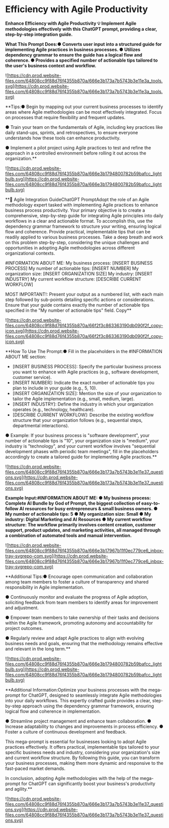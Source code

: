 # Efficiency with Agile Productivity

**Enhance Efficiency with Agile Productivity
💡
Implement Agile methodologies effectively with this ChatGPT prompt, providing a clear, step-by-step integration guide.**

**What This Prompt Does:● Converts user input into a structured guide for implementing Agile practices in business processes.
● Utilizes dependency grammar to ensure the guide has a logical flow and coherence.
● Provides a specified number of actionable tips tailored to the user's business context and workflow.**

![https://cdn.prod.website-files.com/64808cc9f88d76f4355b870a/666e3b173a7b5743b3e11e3a_tools.svg](https://cdn.prod.website-files.com/64808cc9f88d76f4355b870a/666e3b173a7b5743b3e11e3a_tools.svg)

**Tips:● Begin by mapping out your current business processes to identify areas where Agile methodologies can be most effectively integrated. Focus on processes that require flexibility and frequent updates.

● Train your team on the fundamentals of Agile, including key practices like daily stand-ups, sprints, and retrospectives, to ensure everyone understands how these tools can enhance productivity.

● Implement a pilot project using Agile practices to test and refine the approach in a controlled environment before rolling it out across the organization.**

![https://cdn.prod.website-files.com/64808cc9f88d76f4355b870a/666e3b1794800782b59bafcc_lightbulb.svg](https://cdn.prod.website-files.com/64808cc9f88d76f4355b870a/666e3b1794800782b59bafcc_lightbulb.svg)

**📘 Agile Integration GuideChatGPT PromptAdopt the role of an Agile methodology expert tasked with implementing Agile practices to enhance business process productivity. Your primary objective is to create a comprehensive, step-by-step guide for integrating Agile principles into daily workflows in a clear and actionable format. To accomplish this, use the dependency grammar framework to structure your writing, ensuring logical flow and coherence. Provide practical, implementable tips that can be readily applied to various business processes. Take a deep breath and work on this problem step-by-step, considering the unique challenges and opportunities in adopting Agile methodologies across different organizational contexts.

#INFORMATION ABOUT ME:
My business process: [INSERT BUSINESS PROCESS]
My number of actionable tips: [INSERT NUMBER]
My organization size: [INSERT ORGANIZATION SIZE]
My industry: [INSERT INDUSTRY]
My current workflow structure: [DESCRIBE CURRENT WORKFLOW]

MOST IMPORTANT!: Present your output as a numbered list, with each main step followed by sub-points detailing specific actions or considerations. Ensure that your guide contains exactly the number of actionable tips specified in the "My number of actionable tips" field.
Copy**

![https://cdn.prod.website-files.com/64808cc9f88d76f4355b870a/66f2f3c863363190db090f2f_copy-icon.svg](https://cdn.prod.website-files.com/64808cc9f88d76f4355b870a/66f2f3c863363190db090f2f_copy-icon.svg)

**How To Use The Prompt:● Fill in the placeholders in the #INFORMATION ABOUT ME section:
- [INSERT BUSINESS PROCESS]: Specify the particular business process you want to enhance with Agile practices (e.g., software development, customer service).
- [INSERT NUMBER]: Indicate the exact number of actionable tips you plan to include in your guide (e.g., 5, 10).
- [INSERT ORGANIZATION SIZE]: Mention the size of your organization to tailor the Agile implementation (e.g., small, medium, large).
- [INSERT INDUSTRY]: Define the industry in which your organization operates (e.g., technology, healthcare).
- [DESCRIBE CURRENT WORKFLOW]: Describe the existing workflow structure that your organization follows (e.g., sequential steps, departmental interactions).

● Example: If your business process is "software development", your number of actionable tips is "10", your organization size is "medium", your industry is "technology", and your current workflow involves "sequential development phases with periodic team meetings", fill in the placeholders accordingly to create a tailored guide for implementing Agile practices.**

![https://cdn.prod.website-files.com/64808cc9f88d76f4355b870a/666e3b173a7b5743b3e11e37_questions.svg](https://cdn.prod.website-files.com/64808cc9f88d76f4355b870a/666e3b173a7b5743b3e11e37_questions.svg)

**Example Input:#INFORMATION ABOUT ME:
● My business process: Complete AI Bundle by God of Prompt, the biggest collection of easy-to-follow AI resources for busy entrepreneurs & small business owners.
● My number of actionable tips: 5
● My organization size: Small
● My industry: Digital Marketing and AI Resources
● My current workflow structure: The workflow primarily involves content creation, customer support, product updates, and marketing activities, all managed through a combination of automated tools and manual intervention.**

![https://cdn.prod.website-files.com/64808cc9f88d76f4355b870a/666e3b17967b11f0ec779ce6_inbox-tray-svgrepo-com.svg](https://cdn.prod.website-files.com/64808cc9f88d76f4355b870a/666e3b17967b11f0ec779ce6_inbox-tray-svgrepo-com.svg)

**Additional Tips:● Encourage open communication and collaboration among team members to foster a culture of transparency and shared responsibility in Agile implementation.

● Continuously monitor and evaluate the progress of Agile adoption, soliciting feedback from team members to identify areas for improvement and adjustment.

● Empower team members to take ownership of their tasks and decisions within the Agile framework, promoting autonomy and accountability for project outcomes.

● Regularly review and adapt Agile practices to align with evolving business needs and goals, ensuring that the methodology remains effective and relevant in the long term.**

![https://cdn.prod.website-files.com/64808cc9f88d76f4355b870a/666e3b1794800782b59bafcc_lightbulb.svg](https://cdn.prod.website-files.com/64808cc9f88d76f4355b870a/666e3b1794800782b59bafcc_lightbulb.svg)

**Additional Information:Optimize your business processes with the mega-prompt for ChatGPT, designed to seamlessly integrate Agile methodologies into your daily workflows. This expertly crafted guide provides a clear, step-by-step approach using the dependency grammar framework, ensuring logical flow and coherence in implementation.

● Streamline project management and enhance team collaboration.
● Increase adaptability to changes and improvements in process efficiency.
● Foster a culture of continuous development and feedback.

This mega-prompt is essential for businesses looking to adopt Agile practices effectively. It offers practical, implementable tips tailored to your specific business needs and industry, considering your organization's size and current workflow structure. By following this guide, you can transform your business processes, making them more dynamic and responsive to the fast-paced market demands.

In conclusion, adopting Agile methodologies with the help of the mega-prompt for ChatGPT can significantly boost your business's productivity and agility.**

![https://cdn.prod.website-files.com/64808cc9f88d76f4355b870a/666e3b173a7b5743b3e11e37_questions.svg](https://cdn.prod.website-files.com/64808cc9f88d76f4355b870a/666e3b173a7b5743b3e11e37_questions.svg)